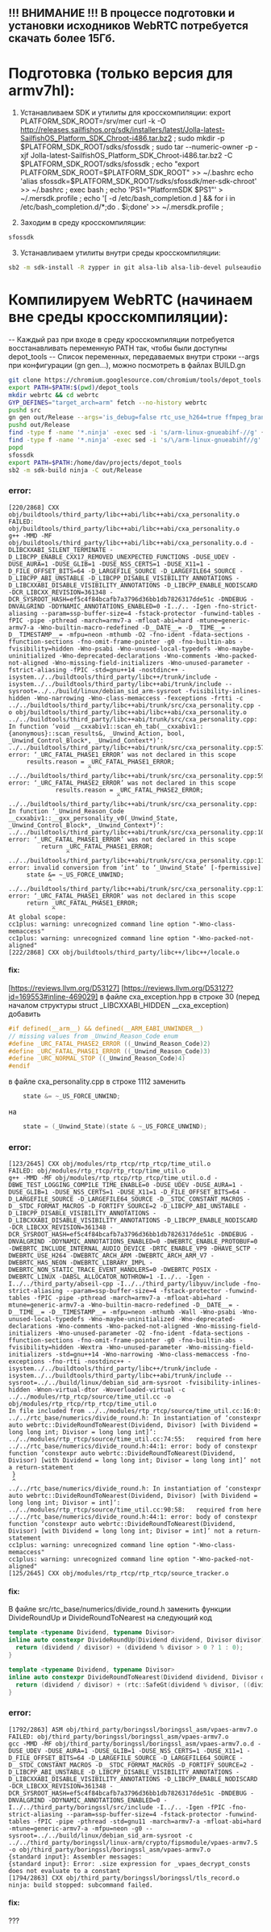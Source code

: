 !!! ВНИМАНИЕ !!! В процессе подготовки и установки исходников WebRTC потребуется скачать более 15Гб.
----------------------------------------------------------------------------------------------------


# Подготовка (только версия для armv7hl):

1. Устанавливаем SDK и утилиты для кросскомпиляции:
export PLATFORM_SDK_ROOT=/srv/mer
curl -k -O http://releases.sailfishos.org/sdk/installers/latest/Jolla-latest-SailfishOS_Platform_SDK_Chroot-i486.tar.bz2 ;
sudo mkdir -p $PLATFORM_SDK_ROOT/sdks/sfossdk ;
sudo tar --numeric-owner -p -xjf Jolla-latest-SailfishOS_Platform_SDK_Chroot-i486.tar.bz2 -C $PLATFORM_SDK_ROOT/sdks/sfossdk  ;
echo "export PLATFORM_SDK_ROOT=$PLATFORM_SDK_ROOT" >> ~/.bashrc
echo 'alias sfossdk=$PLATFORM_SDK_ROOT/sdks/sfossdk/mer-sdk-chroot' >> ~/.bashrc ; exec bash ;
echo 'PS1="PlatformSDK $PS1"' > ~/.mersdk.profile ;
echo '[ -d /etc/bash_completion.d ] && for i in /etc/bash_completion.d/*;do . $i;done'  >> ~/.mersdk.profile ;

2. Заходим в среду кросскомпиляции:
```bash
sfossdk
```

3. Устанавливаем утилиты внутри среды кросскомпиляции:
```bash
sb2 -m sdk-install -R zypper in git alsa-lib alsa-lib-devel pulseaudio pulseaudio-devel
```

# Компилируем WebRTC (начинаем вне среды кросскомпиляции):
-- Каждый раз при входе в среду кросскомпиляции потребуется восстанавливать переменную PATH так, чтобы были доступны depot_tools
-- Список переменных, передаваемых внутри строки --args при конфигурации (gn gen...), можно посмотреть в файлах BUILD.gn

```bash
git clone https://chromium.googlesource.com/chromium/tools/depot_tools.git
export PATH=$PATH:$(pwd)/depot_tools
mkdir webrtc && cd webrtc
GYP_DEFINES="target_arch=arm" fetch --no-history webrtc
pushd src
gn gen out/Release --args='is_debug=false rtc_use_h264=true ffmpeg_branding="Chrome" rtc_include_tests=false rtc_enable_protobuf=false is_clang=false target_cpu="arm" treat_warnings_as_errors=false rtc_use_x11=false is_clang=false use_gold=false'
pushd out/Release
find -type f -name '*.ninja' -exec sed -i 's/arm-linux-gnueabihf-//g' {} \;
find -type f -name '*.ninja' -exec sed -i 's/\/arm-linux-gnueabihf//g' {} \;
popd
sfossdk
export PATH=$PATH:/home/dav/projects/depot_tools
sb2 -m sdk-build ninja -C out/Release
```

### error:
```
[220/2868] CXX obj/buildtools/third_party/libc++abi/libc++abi/cxa_personality.o
FAILED: obj/buildtools/third_party/libc++abi/libc++abi/cxa_personality.o 
g++ -MMD -MF obj/buildtools/third_party/libc++abi/libc++abi/cxa_personality.o.d -DLIBCXXABI_SILENT_TERMINATE -D_LIBCPP_ENABLE_CXX17_REMOVED_UNEXPECTED_FUNCTIONS -DUSE_UDEV -DUSE_AURA=1 -DUSE_GLIB=1 -DUSE_NSS_CERTS=1 -DUSE_X11=1 -D_FILE_OFFSET_BITS=64 -D_LARGEFILE_SOURCE -D_LARGEFILE64_SOURCE -D_LIBCPP_ABI_UNSTABLE -D_LIBCPP_DISABLE_VISIBILITY_ANNOTATIONS -D_LIBCXXABI_DISABLE_VISIBILITY_ANNOTATIONS -D_LIBCPP_ENABLE_NODISCARD -DCR_LIBCXX_REVISION=361348 -DCR_SYSROOT_HASH=ef5c4f84bcafb7a3796d36bb1db7826317dde51c -DNDEBUG -DNVALGRIND -DDYNAMIC_ANNOTATIONS_ENABLED=0 -I../.. -Igen -fno-strict-aliasing --param=ssp-buffer-size=4 -fstack-protector -funwind-tables -fPIC -pipe -pthread -march=armv7-a -mfloat-abi=hard -mtune=generic-armv7-a -Wno-builtin-macro-redefined -D__DATE__= -D__TIME__= -D__TIMESTAMP__= -mfpu=neon -mthumb -O2 -fno-ident -fdata-sections -ffunction-sections -fno-omit-frame-pointer -g0 -fno-builtin-abs -fvisibility=hidden -Wno-psabi -Wno-unused-local-typedefs -Wno-maybe-uninitialized -Wno-deprecated-declarations -Wno-comments -Wno-packed-not-aligned -Wno-missing-field-initializers -Wno-unused-parameter -fstrict-aliasing -fPIC -std=gnu++14 -nostdinc++ -isystem../../buildtools/third_party/libc++/trunk/include -isystem../../buildtools/third_party/libc++abi/trunk/include --sysroot=../../build/linux/debian_sid_arm-sysroot -fvisibility-inlines-hidden -Wno-narrowing -Wno-class-memaccess -fexceptions -frtti -c ../../buildtools/third_party/libc++abi/trunk/src/cxa_personality.cpp -o obj/buildtools/third_party/libc++abi/libc++abi/cxa_personality.o
../../buildtools/third_party/libc++abi/trunk/src/cxa_personality.cpp: In function ‘void __cxxabiv1::scan_eh_tab(__cxxabiv1::{anonymous}::scan_results&, _Unwind_Action, bool, _Unwind_Control_Block*, _Unwind_Context*)’:
../../buildtools/third_party/libc++abi/trunk/src/cxa_personality.cpp:573:22: error: ‘_URC_FATAL_PHASE1_ERROR’ was not declared in this scope
     results.reason = _URC_FATAL_PHASE1_ERROR;
                      ^
../../buildtools/third_party/libc++abi/trunk/src/cxa_personality.cpp:593:30: error: ‘_URC_FATAL_PHASE2_ERROR’ was not declared in this scope
             results.reason = _URC_FATAL_PHASE2_ERROR;
                              ^
../../buildtools/third_party/libc++abi/trunk/src/cxa_personality.cpp: In function ‘_Unwind_Reason_Code __cxxabiv1::__gxx_personality_v0(_Unwind_State, _Unwind_Control_Block*, _Unwind_Context*)’:
../../buildtools/third_party/libc++abi/trunk/src/cxa_personality.cpp:1098:16: error: ‘_URC_FATAL_PHASE1_ERROR’ was not declared in this scope
         return _URC_FATAL_PHASE1_ERROR;
                ^
../../buildtools/third_party/libc++abi/trunk/src/cxa_personality.cpp:1111:11: error: invalid conversion from ‘int’ to ‘_Unwind_State’ [-fpermissive]
     state &= ~_US_FORCE_UNWIND;
           ^
../../buildtools/third_party/libc++abi/trunk/src/cxa_personality.cpp:1191:12: error: ‘_URC_FATAL_PHASE1_ERROR’ was not declared in this scope
     return _URC_FATAL_PHASE1_ERROR;
            ^
At global scope:
cc1plus: warning: unrecognized command line option "-Wno-class-memaccess"
cc1plus: warning: unrecognized command line option "-Wno-packed-not-aligned"
[222/2868] CXX obj/buildtools/third_party/libc++/libc++/locale.o
```

#### fix:
[https://reviews.llvm.org/D53127]
[https://reviews.llvm.org/D53127?id=169553#inline-469029]
в файле cxa_exception.hpp в строке 30 (перед началом структуры struct _LIBCXXABI_HIDDEN __cxa_exception) добавить
```c++
#if defined(__arm__) && defined(__ARM_EABI_UNWINDER__)
// missing values from _Unwind_Reason_Code enum
#define _URC_FATAL_PHASE2_ERROR ((_Unwind_Reason_Code)2)
#define _URC_FATAL_PHASE1_ERROR ((_Unwind_Reason_Code)3)
#define _URC_NORMAL_STOP ((_Unwind_Reason_Code)4)
#endif
```

в файле cxa_personality.cpp в строке 1112 заменить
```c++
    state &= ~_US_FORCE_UNWIND;
```
на
```c++
    state = (_Unwind_State)(state & ~_US_FORCE_UNWIND);
```

### error:
```
[123/2645] CXX obj/modules/rtp_rtcp/rtp_rtcp/time_util.o
FAILED: obj/modules/rtp_rtcp/rtp_rtcp/time_util.o 
g++ -MMD -MF obj/modules/rtp_rtcp/rtp_rtcp/time_util.o.d -DBWE_TEST_LOGGING_COMPILE_TIME_ENABLE=0 -DUSE_UDEV -DUSE_AURA=1 -DUSE_GLIB=1 -DUSE_NSS_CERTS=1 -DUSE_X11=1 -D_FILE_OFFSET_BITS=64 -D_LARGEFILE_SOURCE -D_LARGEFILE64_SOURCE -D__STDC_CONSTANT_MACROS -D__STDC_FORMAT_MACROS -D_FORTIFY_SOURCE=2 -D_LIBCPP_ABI_UNSTABLE -D_LIBCPP_DISABLE_VISIBILITY_ANNOTATIONS -D_LIBCXXABI_DISABLE_VISIBILITY_ANNOTATIONS -D_LIBCPP_ENABLE_NODISCARD -DCR_LIBCXX_REVISION=361348 -DCR_SYSROOT_HASH=ef5c4f84bcafb7a3796d36bb1db7826317dde51c -DNDEBUG -DNVALGRIND -DDYNAMIC_ANNOTATIONS_ENABLED=0 -DWEBRTC_ENABLE_PROTOBUF=0 -DWEBRTC_INCLUDE_INTERNAL_AUDIO_DEVICE -DRTC_ENABLE_VP9 -DHAVE_SCTP -DWEBRTC_USE_H264 -DWEBRTC_ARCH_ARM -DWEBRTC_ARCH_ARM_V7 -DWEBRTC_HAS_NEON -DWEBRTC_LIBRARY_IMPL -DWEBRTC_NON_STATIC_TRACE_EVENT_HANDLERS=0 -DWEBRTC_POSIX -DWEBRTC_LINUX -DABSL_ALLOCATOR_NOTHROW=1 -I../.. -Igen -I../../third_party/abseil-cpp -I../../third_party/libyuv/include -fno-strict-aliasing --param=ssp-buffer-size=4 -fstack-protector -funwind-tables -fPIC -pipe -pthread -march=armv7-a -mfloat-abi=hard -mtune=generic-armv7-a -Wno-builtin-macro-redefined -D__DATE__= -D__TIME__= -D__TIMESTAMP__= -mfpu=neon -mthumb -Wall -Wno-psabi -Wno-unused-local-typedefs -Wno-maybe-uninitialized -Wno-deprecated-declarations -Wno-comments -Wno-packed-not-aligned -Wno-missing-field-initializers -Wno-unused-parameter -O2 -fno-ident -fdata-sections -ffunction-sections -fno-omit-frame-pointer -g0 -fno-builtin-abs -fvisibility=hidden -Wextra -Wno-unused-parameter -Wno-missing-field-initializers -std=gnu++14 -Wno-narrowing -Wno-class-memaccess -fno-exceptions -fno-rtti -nostdinc++ -isystem../../buildtools/third_party/libc++/trunk/include -isystem../../buildtools/third_party/libc++abi/trunk/include --sysroot=../../build/linux/debian_sid_arm-sysroot -fvisibility-inlines-hidden -Wnon-virtual-dtor -Woverloaded-virtual -c ../../modules/rtp_rtcp/source/time_util.cc -o obj/modules/rtp_rtcp/rtp_rtcp/time_util.o
In file included from ../../modules/rtp_rtcp/source/time_util.cc:16:0:
../../rtc_base/numerics/divide_round.h: In instantiation of ‘constexpr auto webrtc::DivideRoundToNearest(Dividend, Divisor) [with Dividend = long long int; Divisor = long long int]’:
../../modules/rtp_rtcp/source/time_util.cc:74:55:   required from here
../../rtc_base/numerics/divide_round.h:44:1: error: body of constexpr function ‘constexpr auto webrtc::DivideRoundToNearest(Dividend, Divisor) [with Dividend = long long int; Divisor = long long int]’ not a return-statement
 }
 ^
../../rtc_base/numerics/divide_round.h: In instantiation of ‘constexpr auto webrtc::DivideRoundToNearest(Dividend, Divisor) [with Dividend = long long int; Divisor = int]’:
../../modules/rtp_rtcp/source/time_util.cc:90:58:   required from here
../../rtc_base/numerics/divide_round.h:44:1: error: body of constexpr function ‘constexpr auto webrtc::DivideRoundToNearest(Dividend, Divisor) [with Dividend = long long int; Divisor = int]’ not a return-statement
cc1plus: warning: unrecognized command line option "-Wno-class-memaccess"
cc1plus: warning: unrecognized command line option "-Wno-packed-not-aligned"
[125/2645] CXX obj/modules/rtp_rtcp/rtp_rtcp/source_tracker.o
```
#### fix:
В файле src/rtc_base/numerics/divide_round.h заменить функции DivideRoundUp и DivideRoundToNearest на следующий код
```c++
template <typename Dividend, typename Divisor>
inline auto constexpr DivideRoundUp(Dividend dividend, Divisor divisor) {
  return (dividend / divisor) + (dividend % divisor > 0 ? 1 : 0);
}

template <typename Dividend, typename Divisor>
inline auto constexpr DivideRoundToNearest(Dividend dividend, Divisor divisor) {
  return (dividend / divisor) + (rtc::SafeGt(dividend % divisor, ((divisor - 1) / 2)) ? 1 : 0);
}
```

### error:
```
[1792/2863] ASM obj/third_party/boringssl/boringssl_asm/vpaes-armv7.o
FAILED: obj/third_party/boringssl/boringssl_asm/vpaes-armv7.o 
gcc -MMD -MF obj/third_party/boringssl/boringssl_asm/vpaes-armv7.o.d -DUSE_UDEV -DUSE_AURA=1 -DUSE_GLIB=1 -DUSE_NSS_CERTS=1 -DUSE_X11=1 -D_FILE_OFFSET_BITS=64 -D_LARGEFILE_SOURCE -D_LARGEFILE64_SOURCE -D__STDC_CONSTANT_MACROS -D__STDC_FORMAT_MACROS -D_FORTIFY_SOURCE=2 -D_LIBCPP_ABI_UNSTABLE -D_LIBCPP_DISABLE_VISIBILITY_ANNOTATIONS -D_LIBCXXABI_DISABLE_VISIBILITY_ANNOTATIONS -D_LIBCPP_ENABLE_NODISCARD -DCR_LIBCXX_REVISION=361348 -DCR_SYSROOT_HASH=ef5c4f84bcafb7a3796d36bb1db7826317dde51c -DNDEBUG -DNVALGRIND -DDYNAMIC_ANNOTATIONS_ENABLED=0 -I../../third_party/boringssl/src/include -I../.. -Igen -fPIC -fno-strict-aliasing --param=ssp-buffer-size=4 -fstack-protector -funwind-tables -fPIC -pipe -pthread -std=gnu11 -march=armv7-a -mfloat-abi=hard -mtune=generic-armv7-a -mfpu=neon -g0 --sysroot=../../build/linux/debian_sid_arm-sysroot -c ../../third_party/boringssl/linux-arm/crypto/fipsmodule/vpaes-armv7.S -o obj/third_party/boringssl/boringssl_asm/vpaes-armv7.o
{standard input}: Assembler messages:
{standard input}: Error: .size expression for _vpaes_decrypt_consts does not evaluate to a constant
[1794/2863] CXX obj/third_party/boringssl/boringssl/tls_record.o
ninja: build stopped: subcommand failed.
```
#### fix:
???
